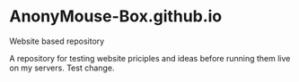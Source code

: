 # AnonyMouse-Box.github.io
Website based repository

A repository for testing website priciples and ideas before running them live on my servers. Test change.
